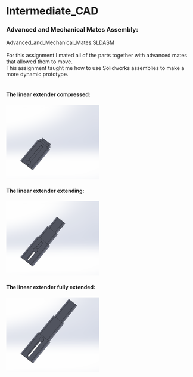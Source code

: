 # Intermediate_CAD

### Advanced and Mechanical Mates Assembly:
Advanced_and_Mechanical_Mates.SLDASM <br /> 
<br />
For this assignment I mated all of the parts together with advanced mates that allowed them to move.<br />
This assignment taught me how to use Solidworks assemblies to make a more dynamic prototype.<br />
<br />

#### The linear extender compressed:
<img src="Images/Advanced_And_Mechanical_Mates_A.PNG" width="250" height="200" alt="Photo of 3 cats">

#### The linear extender extending:
<img src="Images/Advanced_And_Mechanical_Mates_B.PNG" width="250" height="200" alt="Photo of 3 cats">

#### The linear extender fully extended:
<img src="Images/Advanced_And_Mechanical_Mates_C.PNG" width="250" height="200" alt="Photo of 3 cats">




